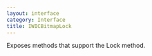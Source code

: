 ```yaml
---
layout: interface
category: Interface
title: IWICBitmapLock
---
```


Exposes methods that support the Lock method.
